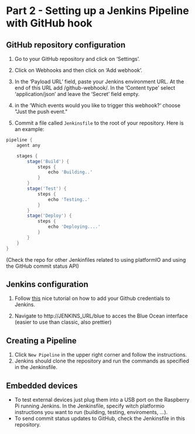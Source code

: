 # Part 2 - Setting up a Jenkins Pipeline with GitHub hook

## GitHub repository configuration

1. Go to your GitHub repository and click on ‘Settings’.
2. Click on Webhooks and then click on ‘Add webhook’.
3. In the ‘Payload URL’ field, paste your Jenkins environment URL. At the end of this URL add /github-webhook/. In the ‘Content type’ select ‘application/json’ and leave the ‘Secret’ field empty.
4. in the ‘Which events would you like to trigger this webhook?‘ choose "Just the push event."

5. Commit a file called `Jenkinsfile` to the root of your repository. Here is an example:
```groovy
pipeline {
    agent any

    stages {
        stage('Build') {
            steps {
                echo 'Building..'
            }
        }
        stage('Test') {
            steps {
                echo 'Testing..'
            }
        }
        stage('Deploy') {
            steps {
                echo 'Deploying....'
            }
        }
    }
}
```
(Check the repo for other Jenkinfiles related to using platformIO and using the GitHub commit status API)

## Jenkins configuration

1. Follow [this](https://medium.com/@dillson/triggering-a-jenkins-pipeline-on-git-push-321d29a98cf3) nice tutorial on how to add your Github credentials to Jenkins.

2. Navigate to http://JENKINS_URL/blue to acces the Blue Ocean interface (easier to use than classic, also prettier)

## Creating a Pipeline

1. Click `New Pipeline` in the upper right corner and follow the instructions. 
2. Jenkins should clone the repository and run the commands as specified in the Jenkinsfile.

## Embedded devices

* To test external devices just plug them into a USB port on the Raspberry Pi running Jenkins. In the Jenkinsfile, specify witch platformio instructions you want to run (building, testing, enviroments, ...).
* To send commit status updates to GitHub, check the Jenkinsfile in this repository.
